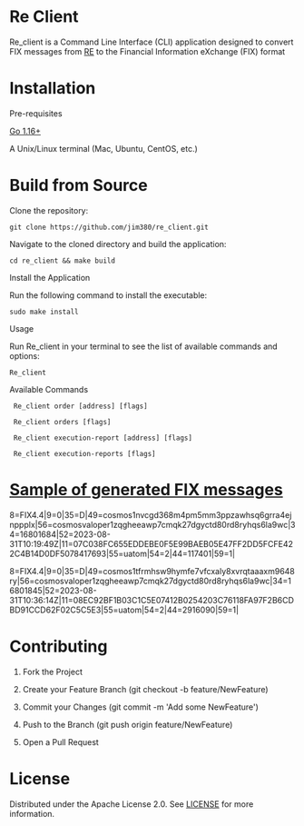 # Re Client

Re_client is a Command Line Interface (CLI) application designed to convert FIX messages from [RE](https://github.com/jim380/Re) to the Financial Information eXchange (FIX) format

# Installation
Pre-requisites

[Go 1.16+](https://go.dev/doc/install)

A Unix/Linux terminal (Mac, Ubuntu, CentOS, etc.)

# Build from Source
Clone the repository:
```
git clone https://github.com/jim380/re_client.git
```
Navigate to the cloned directory and build the application:
```
cd re_client && make build
```

Install the Application

Run the following command to install the executable:
```
sudo make install
```
Usage

Run Re_client in your terminal to see the list of available commands and options:
```
Re_client
```

Available Commands
```
 Re_client order [address] [flags]
```
```
 Re_client orders [flags]
```
```
 Re_client execution-report [address] [flags]
```
```
 Re_client execution-reports [flags]
```

# [Sample of generated FIX messages](https://github.com/jim380/re_client/tree/main/RawFixMessages)
 8=FIX4.4|9=0|35=D|49=cosmos1nvcgd368m4pm5mm3ppzawhsq6grra4ejnppplx|56=cosmosvaloper1zqgheeawp7cmqk27dgyctd80rd8ryhqs6la9wc|34=16801684|52=2023-08-31T10:19:49Z|11=07C038FC655EDDEBE0F5E99BAEB05E47FF2DD5FCFE422C4B14D0DF5078417693|55=uatom|54=2|44=117401|59=1|

 8=FIX4.4|9=0|35=D|49=cosmos1tfrmhsw9hymfe7vfcxaly8xvrqtaaaxm9648ry|56=cosmosvaloper1zqgheeawp7cmqk27dgyctd80rd8ryhqs6la9wc|34=16801845|52=2023-08-31T10:36:14Z|11=08EC92BF1B03C1C5E07412B0254203C76118FA97F2B6CDBD91CCD62F02C5C5E3|55=uatom|54=2|44=2916090|59=1|

# Contributing
1. Fork the Project

2. Create your Feature Branch (git checkout -b feature/NewFeature)

3. Commit your Changes (git commit -m 'Add some NewFeature')

4. Push to the Branch (git push origin feature/NewFeature)

5. Open a Pull Request


# License
Distributed under the Apache License 2.0. See [LICENSE](https://github.com/jim380/re_client/blob/main/LICENSE) for more information.




